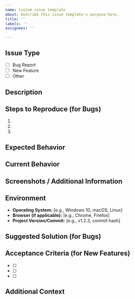 ```yaml
---
name: Custom issue template
about: Describe this issue template's purpose here.
title: ''
labels: ''
assignees: ''

---
```


## Issue Type

- [ ] Bug Report
- [ ] New Feature
- [ ] Other

## Description

<!-- Provide a clear and concise description of the issue. -->

## Steps to Reproduce (for Bugs)

<!-- If this is a bug report, provide detailed steps to reproduce the issue. Include any relevant error messages or logs. -->

1.
2.
3.

## Expected Behavior

<!-- Describe what you expected to happen. -->

## Current Behavior

<!-- Describe what is currently happening and how it differs from the expected behavior. -->

## Screenshots / Additional Information

<!-- If applicable, include screenshots or additional information that can help understand the issue. -->

## Environment

- **Operating System:** [e.g., Windows 10, macOS, Linux]
- **Browser (if applicable):** [e.g., Chrome, Firefox]
- **Project Version/Commit:** [e.g., v1.2.3, commit hash]

## Suggested Solution (for Bugs)

<!-- If you have any ideas on how to solve this bug, provide them here. -->

## Acceptance Criteria (for New Features)

<!-- If this is a new feature request, describe the expected behavior and requirements for this feature. -->

- [ ] 
- [ ] 
- [ ] 

## Additional Context

<!-- Add any additional context about the issue here. -->


